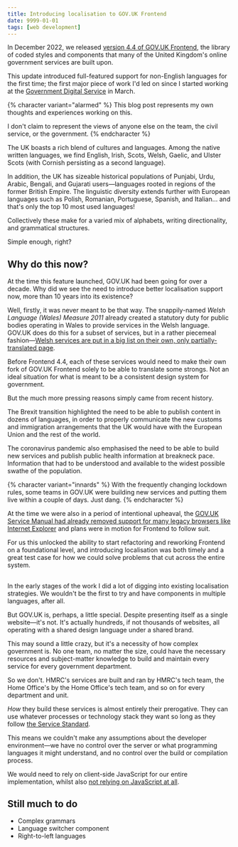 ```yaml
---
title: Introducing localisation to GOV.UK Frontend
date: 9999-01-01
tags: [web development]
---
```


In December 2022, we released [version 4.4 of GOV.UK Frontend](https://github.com/alphagov/govuk-frontend/releases/tag/v4.4.0), the library of coded styles and components that many of the United Kingdom's online government services are built upon.

This update introduced full-featured support for non-English languages for the first time; the first major piece of work I'd led on since I started working at the [Government Digital Service](https://www.gov.uk/government/organisations/government-digital-service) in March.

{% character variant="alarmed" %}
This blog post represents my own thoughts and experiences working on this.

I don't claim to represent the views of anyone else on the team, the civil service, or the government.
{% endcharacter %}

The UK boasts a rich blend of cultures and languages. Among the native written languages, we find English, Irish, Scots, Welsh, Gaelic, and Ulster Scots (with Cornish persisting as a second language).

In addition, the UK has sizeable historical populations of Punjabi, Urdu, Arabic, Bengali, and Gujarati users—languages rooted in regions of the former British Empire. The linguistic diversity extends further with European languages such as Polish, Romanian, Portuguese, Spanish, and Italian... and that's only the top 10 most used languages!

Collectively these make for a varied mix of alphabets, writing directionality, and grammatical structures.

Simple enough, right?

## Why do this now?

At the time this feature launched, GOV.UK had been going for over a decade. Why did we see the need to introduce better localisation support now, more than 10 years into its existence?

Well, firstly, it was never meant to be that way. The snappily-named <i>Welsh Language (Wales) Measure 2011</i> already created a statutory duty for public bodies operating in Wales to provide services in the Welsh language. GOV.UK does do this for a subset of services, but in a rather piecemeal fashion—[Welsh services are put in a big list on their own, only partially-translated page](https://www.gov.uk/cymraeg).

Before Frontend 4.4, each of these services would need to make their own fork of GOV.UK Frontend solely to be able to translate some strongs. Not an ideal situation for what is meant to be a consistent design system for government.

But the much more pressing reasons simply came from recent history.

The Brexit transition highlighted the need to be able to publish content in dozens of languages, in order to properly communicate the new customs and immigration arrangements that the UK would have with the European Union and the rest of the world.

The coronavirus pandemic also emphasised the need to be able to build new services and publish public health information at breakneck pace. Information that had to be understood and available to the widest possible swathe of the population.

{% character variant="innards" %}
With the frequently changing lockdown rules, some teams in GOV.UK were building new services and putting them live within a couple of days. Just dang.
{% endcharacter %}

At the time we were also in a period of intentional upheaval, the [GOV.UK Service Manual had already removed support for many legacy browsers like Internet Explorer](https://technology.blog.gov.uk/2022/06/16/service-manual-testing-requirement-changes-for-internet-explorer-11/) and plans were in motion for Frontend to follow suit.

For us this unlocked the ability to start refactoring and reworking Frontend on a foundational level, and introducing localisation was both timely and a great test case for how we could solve problems that cut across the entire system.

##

In the early stages of the work I did a lot of digging into existing localisation strategies. We wouldn't be the first to try and have components in multiple languages, after all.

But GOV.UK is, perhaps, a little special. Despite presenting itself as a single website—it's not. It's actually hundreds, if not thousands of websites, all operating with a shared design language under a shared brand.

This may sound a little crazy, but it's a necessity of how complex government is. No one team, no matter the size, could have the necessary resources and subject-matter knowledge to build and maintain every service for every government department.

So we don't. HMRC's services are built and ran by HMRC's tech team, the Home Office's by the Home Office's tech team, and so on for every department and unit.

_How_ they build these services is almost entirely their prerogative. They can use whatever processes or technology stack they want so long as they follow [the Service Standard](https://www.gov.uk/service-manual/service-standard).

This means we couldn't make any assumptions about the developer environment—we have no control over the server or what programming languages it might understand, and no control over the build or compilation process.

We would need to rely on client-side JavaScript for our entire implementation, whilst also [not relying on JavaScript at all](https://www.gov.uk/service-manual/technology/using-progressive-enhancement).

## Still much to do

- Complex grammars
- Language switcher component
- Right-to-left languages
